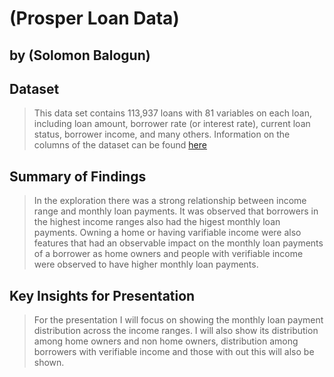 # (Prosper Loan Data)
## by (Solomon Balogun)


## Dataset

> This data set contains 113,937 loans with 81 variables on each loan, including loan amount, borrower rate (or interest rate), current loan status, borrower income, and many others. Information on the columns of the dataset can be found [here](https://docs.google.com/spreadsheets/d/1gDyi_L4UvIrLTEC6Wri5nbaMmkGmLQBk-Yx3z0XDEtI/edit#gid=0)

## Summary of Findings

> In the exploration there was a strong relationship between income range and monthly loan payments. It was observed that borrowers in the highest income ranges also had the higest monthly loan payments. Owning a home or having varifiable income were also features that had an observable impact on the monthly loan payments of a borrower as home owners and people with verifiable income were observed to have higher monthly loan payments.


## Key Insights for Presentation

> For the presentation I will focus on showing the monthly loan payment distribution across the income ranges. I will also show its distribution among home owners and non home owners, distribution among borrowers with verifiable income and those with out this will also be shown.

